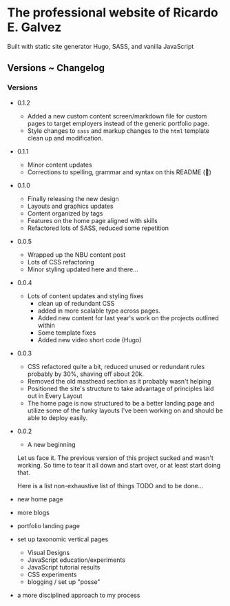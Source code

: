 # The professional website of Ricardo E. Galvez

Built with static site generator Hugo, SASS, and vanilla JavaScript

## Versions ~ Changelog

### Versions
- 0.1.2
  - Added a new custom content screen/markdown file for custom pages to target employers instead of the generic portfolio page.
  - Style changes to `sass` and markup changes to the `html` template clean up and modification.
 
- 0.1.1
  - Minor content updates
  - Corrections to spelling, grammar and syntax on this README (🥤)

- 0.1.0
  - Finally releasing the new design
  - Layouts and graphics updates
  - Content organized by tags
  - Features on the home page aligned with skills
  - Refactored lots of SASS, reduced some repetition

- 0.0.5
  - Wrapped up the NBU content post
  - Lots of CSS refactoring
  - Minor styling updated here and there...
  
- 0.0.4
  - Lots of content updates and styling fixes
    - clean up of redundant CSS
    - added in more scalable type across pages.
    - Added new content for last year's work on the projects outlined within
    - Some template fixes
    - Added new video short code (Hugo)
    
- 0.0.3
  - CSS refactored quite a bit, reduced unused or redundant rules probably by 30%, shaving off about 20k.
  - Removed the old masthead section as it probably wasn't helping
  - Positioned the site's structure to take advantage of principles laid out in Every Layout
  - The home page is now structured to be a better landing page and utilize some of the funky layouts I've been working on and should be able to deploy easily.

- 0.0.2
  
  - A new beginning
  
  Let us face it. The previous version of this project sucked and wasn't working. So time to tear it all down and start over, or at least start doing that.

  Here is a list non-exhaustive list of things TODO and to be done...

- new home page
- more blogs
- portfolio landing page
- set up taxonomic vertical pages
  
  - Visual Designs
  - JavaScript education/experiments
  - JavaScript tutorial results
  - CSS experiments
  - blogging / set up "posse"

- a more disciplined approach to my process